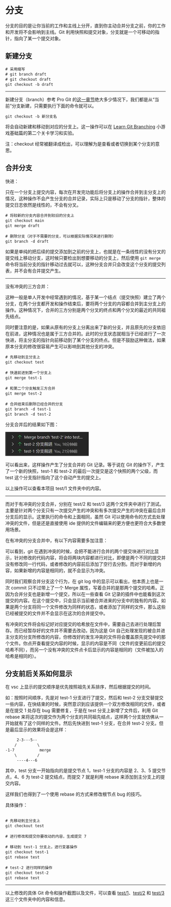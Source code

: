 # 分支

分支的目的是让你当前的工作和主线上分开，直到你主动合并分支之前，你的工作和开发将不会影响到主线。Git 利用快照和提交对象，分支就是一个可移动的指针，指向了某一个提交对象。

## 新建分支

```shell
# 采用缩写
# git branch draft
# git checkout draft
git checkout -b draft
```

---

新建分支（branch）参考 Pro Git 的[这一章节](https://git-scm.com/book/zh/v2/Git-%E5%88%86%E6%94%AF-%E5%88%86%E6%94%AF%E7%9A%84%E6%96%B0%E5%BB%BA%E4%B8%8E%E5%90%88%E5%B9%B6)绝大多少情况下，我们都是从“当前”分支新建，只需要执行下面的命令就可以。

```
git checkout -b 新分支名
```

将会自动新建和移动到对应的分支上。这一操作可以在 [Learn Git Branching](https://learngitbranching.js.org/?locale=zh_CN) 小游戏基础篇的第二个关卡学习和实验。

注：checkout 经常被翻译成检出，可以理解为是查看或者切换到某个分支的意思。

## 合并分支

快进：

只在一个分支上提交内容，每次在开发完功能后将分支上的操作合并到主分支上的情况，这种操作不会产生分支的合并记录，实际上只是移动了分支的指针，整体的提交日志依然是线性的，不会有分叉。

```shell
# 将较新的分支内容合并到较旧的分支上
git checkout main
git merge draft

# 删除分支（对于不需要的分支，可以根据实际情况来进行删除）
git branch -d draft
```

如果是单纯的把后续的提交添加到之前的分支上，也就是在一条线性的没有分叉的提交线上移动分支，这时候只要检出到想要移动的分支上，然后使用 `git merge` 命令将当前分支的指针移动过去就可以，这种分支合并只会改变这个分支的提交列表，并不会有合并提交产生。

---

没有冲突的三方合并：

这种一般是单人开发中经常遇到的情况，基于某一个结点（提交快照）建立了两个分支，在两个分支都开发和操作结束后，要将两个分支的内容都合并到主分支上的操作。这种情况下，合并的三方分别是两个分叉的终点和两个分叉的最近的共同祖先结点。

同时要注意的是，如果从原有的分支上分离出来了新的分支，并且原先的分支依旧在前进，这种情况也是属于三方合并的。此时的分支状态就相当于已经进行了一次快进，将主分支的指针向前移动到了某个分支的终点。但是不鼓励这种做法，如果原本分支的修改很容易产生可以影响到其他分支的冲突。

```shell
# 先移动到主分支上
git checkout test

# 快速前进到第一个分支上
git merge test-1

# 和第二个分支触发三方合并
git merge test-2

# 合并结束后删除已经合并的分支
git branch -d test-1
git branch -d test-2
```

分支合并后的结果如下图：

![没有冲突的分支合并](img/merge-branch-without-conflict.jpg)

可以看出来，这样操作产生了分支合并的 Git 记录。等于说在 Git 的操作下，产生了一个新的快照，test-1 和 test-2 的最后一次提交是这个快照的两个父级，而 test 这个分支指针指向了这个自动产生的提交上。

以上操作可以查看本项目 test/1 文件夹中的内容。

---

而对于有冲突的分支合并，分别在 test/2 和 test/3 这两个文件夹中进行了测试。主要是针对两个分支只有一次提交产生的冲突和有多次提交产生的冲突在最后合并分支后的显示。这里执行的命令和上面相同，虽然 Git 可以使用命令的方式去处理冲突的文件，但是还是直接使用 ide 提供的文件编辑来的更方便也更符合大多数使用场景。

在有冲突的分支合并中，有以下内容需要多加注意：

可以看到，git 在遇到冲突的时候，会把不能进行合并的两个提交块进行对比显示，针对修改的代码内容，将会将两块内容都进行对比，即便是两个不同的提交并没有修改同一行代码，或者修改的内容前后添加了空行去分割。而对于新增的内容，如果新增的内容是相同的，就不会显示为冲突。

同时我们观察合并分支这个行为，在 git log 中的显示可以看出，他本质上也是一次 commit 只不过带上了一个 Merge 属性，写着合并的是那两个提交的哈希。正因为合并分支也是新增一个提交，所以在一些查看 Git 记录的插件中也能看到这次提交的内容。在这个提交中，只会显示当前被合并进来的分支中的独有的内容。如果是两个分支将同一个文件修改为同样的状态，或者添加了同样的文件，那么这些已经被提交的文件并不会显示在这次的合并提交中。

有冲突的文件将会标记好对应提交的哈希放在文件中，需要自己去进行处理后暂存。而已经暂存好的文件并不需要去改动，因为这是 Git 自己处理发现的被合并进主分支的分支所修改的内容，你修改好的发生冲突的文件将会覆盖原先提交中的那个文件。你点开查看提交内容的时候，显示的内容是不同（文件的变更前后的提交哈希不同），而另一个没有冲突的文件点卡后显示的内容是相同的（文件被加入的哈希是相同的）。

## 分支前后关系如何显示

在 vsc 上显示的提交顺序是优先按照祖先关系排序，然后根据提交的时间。

如：按照时间顺序，先是对 test-1 分支进行了提交，然后和 test-2 分支交替提交一些内容，在快结束的时候，突然意识到应该提供一个双方修改相同的文件，或者是在提交 1 处存在 bug 需要修复，于是在 test 分支上新增了文件后，利用 Git rebase 来将这次的提交作为两个分支的共同祖先结点，这样两个分支就仿佛从一开始就有了这个同样的文件。然后先快进到 test-1 分支，在合并 test-2 分支。但是最后显示的效果将会是这样：

```
     2-3---5--
    /         \
-1-7           merge
    \         /
     ----4---6
```

其中，test 分支一开始指向的是提交节点 1，test-1 分支的内容是 2、3、5 提交节点，4、6 为 test-2 提交结点，而提交 7 就是利用 rebase 来添加到主分支上的提交内容。

这样我们也得到了一个使用 rebase 的方式来修改根节点 bug 的技巧。

具体操作：

```shell

# 先移动到主分支上
git checkout test

# 进行修改和提交你要改动的内容，生成提交 7

# 移动到 test-1 分支上，进行变基操作
git checkout test-1
git rebase test

# test-2 进行同样的操作
git checkout test-2
git rebase test

```

---

以上修改的具体 Git 命令和操作截图以及文件，可以查看 [test/1](https://github.com/Storh/git-example/tree/main/test/1)、[test/2](https://github.com/Storh/git-example/tree/main/test/2) 和 [test/3](https://github.com/Storh/git-example/tree/main/test/3) 这三个文件夹中的内容和信息。
